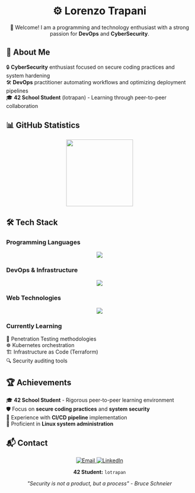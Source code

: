 <div align="center">
    <h1>⚙️ Lorenzo Trapani</h1>
    <p>👋 Welcome! I am a programming and technology enthusiast with a strong passion for <strong>DevOps</strong> and <strong>CyberSecurity</strong>.</p>
</div>

## **🎯 About Me**

🔒 **CyberSecurity** enthusiast focused on secure coding practices and system hardening  
🛠️ **DevOps** practitioner automating workflows and optimizing deployment pipelines  
🎓 **42 School Student** (lotrapan) - Learning through peer-to-peer collaboration

## **📊 GitHub Statistics**

<div align="center">
    <img height="180em" src="https://github-readme-stats.vercel.app/api/top-langs/?username=LorenzoTrapani&layout=compact&theme=radical&langs_count=8"/>
</div>

## **🛠️ Tech Stack**

### **Programming Languages**
<p align="center">
    <img src="https://skillicons.dev/icons?i=c,cpp,py,bash,javascript,typescript" />
</p>

### **DevOps & Infrastructure**
<p align="center">
    <img src="https://skillicons.dev/icons?i=docker,jenkins,git,linux,ubuntu" />
</p>

### **Web Technologies**
<p align="center">
    <img src="https://skillicons.dev/icons?i=html,css,prisma" />
</p>

### **Currently Learning**
🔐 Penetration Testing methodologies  
☸️ Kubernetes orchestration  
🏗️ Infrastructure as Code (Terraform)  
🔍 Security auditing tools

## **🏆 Achievements**

🎓 **42 School Student** - Rigorous peer-to-peer learning environment  
🛡️ Focus on **secure coding practices** and **system security**  
🔧 Experience with **CI/CD pipeline** implementation  
🐧 Proficient in **Linux system administration**

## **📬 Contact**

<div align="center">
    <a href="mailto:lorenzotrapani00@gmail.com" target="_blank">
        <img src="https://img.shields.io/badge/Email-lorenzotrapani00@gmail.com-D14836?style=for-the-badge&logo=gmail&logoColor=white" alt="Email">
    </a>
    <a href="[IL_TUO_LINK_LINKEDIN]" target="_blank">
        <img src="https://img.shields.io/badge/LinkedIn-Lorenzo%20Trapani-0077B5?style=for-the-badge&logo=linkedin&logoColor=white" alt="LinkedIn">
    </a>
</div>

<div align="center">
    <p><strong>42 Student:</strong> <code>lotrapan</code></p>
</div>

<div align="center">
    <i>"Security is not a product, but a process" - Bruce Schneier</i>
<br><br>
</div>

